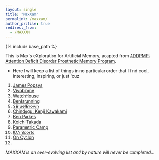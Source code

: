 ```yaml
---
layout: single
title: "MaxXam"
permalink: /maxxam/
author_profile: true
redirect_from:
  - /MAXXAM
---
```


{% include base_path %}

This is Max's eXploration for Artificial Memory, adapted from [ADDPMP: Attention Deficit Disorder Prosthetic Memory Program](https://addpmp.slamjam.com/).
- Here I will keep a list of things in no particular order that I find cool, interesting, inspiring, or just 'cuz

1. [James Popsys](https://www.jamespopsys.com/)
2. [Vivobiome](https://vivobiome.vivobarefoot.com/)
3. [WatchHouse](https://watchhouse.com/)
4. [BenIsrunning](https://www.youtube.com/@BenIsRunning)
5. [3Blue1Brown](https://www.youtube.com/@3blue1brown)
6. [Chindogu: Kenji Kawakami](https://chindogu.com/ics/)
7. [Ben Parkes](https://www.youtube.com/@BenParkes)
8. [Koichi Takada](https://koichitakada.com/)
9. [Parametric Camp](https://www.youtube.com/parametriccamp)
10. [IDA Sports](https://www.idasports.com/en-gb/pages/our-story)
11. [On Cyclon](https://www.on-running.com/en-gb/collection/cyclon)
12. 

_MAXXAM is an ever-evolving list and by nature will never be completed..._

